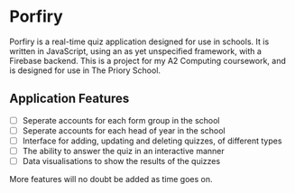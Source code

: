 Porfiry
=======
Porfiry is a real-time quiz application designed for use in schools. It is written in JavaScript, using an as yet unspecified framework, with a Firebase backend. This is a project for my A2 Computing coursework, and is designed for use in The Priory School.

Application Features
---------------------
- [ ] Seperate accounts for each form group in the school
- [ ] Seperate accounts for each head of year in the school
- [ ] Interface for adding, updating and deleting quizzes, of different types
- [ ] The ability to answer the quiz in an interactive manner
- [ ] Data visualisations to show the results of the quizzes

More features will no doubt be added as time goes on.
